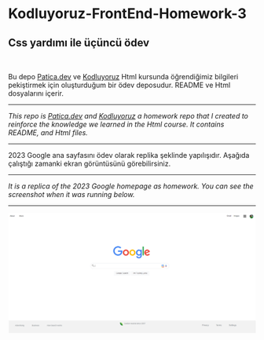 # Kodluyoruz-FrontEnd-Homework-3

## Css yardımı ile üçüncü ödev

<br >

Bu depo [Patica.dev](https://www.patika.dev/tr) ve [Kodluyoruz](https://www.kodluyoruz.org) Html kursunda öğrendiğimiz bilgileri pekiştirmek için oluşturduğum bir ödev deposudur. README ve Html dosyalarını içerir.

---

_This repo is [Patica.dev](https://www.patika.dev/tr) and [Kodluyoruz](https://www.kodluyoruz.org) a homework repo that I created to reinforce the knowledge we learned in the Html course. It contains README, and Html files._

---

2023 Google ana sayfasını ödev olarak replika şeklinde yapılışıdır. Aşağıda çalıştığı zamanki ekran görüntüsünü görebilirsiniz.

---

_It is a replica of the 2023 Google homepage as homework. You can see the screenshot when it was running below._

---

![Preview](https://raw.githubusercontent.com/Overated/Kodluyoruz-FrontEnd-Homeworks/main/CSS/Homework-3/img/preview.png)
